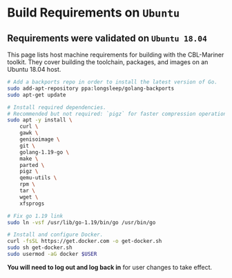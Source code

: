 
# Build Requirements on `Ubuntu`

## Requirements were validated on `Ubuntu 18.04`

This page lists host machine requirements for building with the CBL-Mariner toolkit. They cover building the toolchain, packages, and images on an Ubuntu 18.04 host.

```bash
# Add a backports repo in order to install the latest version of Go.
sudo add-apt-repository ppa:longsleep/golang-backports
sudo apt-get update

# Install required dependencies.
# Recommended but not required: `pigz` for faster compression operations.
sudo apt -y install \
    curl \
    gawk \
    genisoimage \
    git \
    golang-1.19-go \
    make \
    parted \
    pigz \
    qemu-utils \
    rpm \
    tar \
    wget \
    xfsprogs

# Fix go 1.19 link
sudo ln -vsf /usr/lib/go-1.19/bin/go /usr/bin/go

# Install and configure Docker.
curl -fsSL https://get.docker.com -o get-docker.sh
sudo sh get-docker.sh
sudo usermod -aG docker $USER
```

**You will need to log out and log back in** for user changes to take effect.
